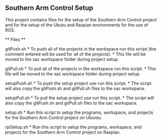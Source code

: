 ## Southern Arm Control Setup

This project contains files for the setup of the Southern Arm Control project and for the setup of the Ubutu and Raspian environments for the use of ROS.

** Files **

gitPush.sh
    * To push all of the projects in the workspace run this script (the comment entered will be used for all of the projects).
    * This file will be moved to the sac workspace folder during project setup.

gitPull.sh
    * To pull all of the projects in the workspace run this script.
    * This file will be moved to the sac workspace folder during project setup.

setupPush.sh
    * To push the setup project use run this script.
    * The script will also copy the gitPush.sh and gitPull.sh files to the sac workspace.

setupPull.sh
    * To pull the setup project use run this script.
    * The script will also copy the gitPush.sh and gitPull.sh files to the sac workspace.

setup.sh
    * Run this script to setup the programs, workspace, and projects for the Southern Arm Control project on Ubuntu.

rpiSetup.sh
    * Run this script to setup the programs, workspace, and projects for the Southern Arm Control project on Raspian.
